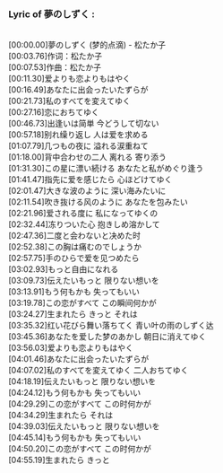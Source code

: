 <h3>Lyric of 夢のしずく :</h3><p><br>[00:00.00]夢のしずく (梦的点滴) - 松たか子
<br>[00:03.76]作词：松たか子
<br>[00:07.53]作曲：松たか子
<br>[00:11.30]爱よりも恋よりもはやく
<br>[00:16.49]あなたに出会ったいたずらが
<br>[00:21.73]私のすべてを変えてゆく
<br>[00:27.16]恋におちてゆく
<br>[00:46.73]出逢いは简単 今どうして切ない
<br>[00:57.18]别れ缲り返し 人は爱を求める
<br>[01:07.79]几つもの夜に 溢れる涙重ねて
<br>[01:18.00]背中合わせの二人 离れる 寄り添う
<br>[01:31.30]この星に漂い続ける あなたと私がめぐり逢う
<br>[01:41.47]指先に爱を感じたら 心ほどけてゆく
<br>[02:01.47]大きな波のように 深い海みたいに
<br>[02:11.54]吹き抜ける风のように あなたを包みたい
<br>[02:21.96]爱される度に 私になってゆくの
<br>[02:32.44]冻りついた心 抱きしめ溶かして
<br>[02:47.36]二度と会わないと决めた时
<br>[02:52.38]この胸は痛むのでしょうか
<br>[02:57.75]手のひらで爱を见つめたら
<br>[03:02.93]もっと自由になれる
<br>[03:09.73]伝えたいもっと 限りない想いを
<br>[03:13.91]もう何もかも 失ってもいい
<br>[03:19.78]この恋がすべて この瞬间何かが
<br>[03:24.27]生まれたら きっと それは
<br>[03:35.32]红い花びら舞い落ちてく 青い叶の雨のしずく达
<br>[03:45.36]あなたを爱した梦のあかし 朝日に消えてゆく
<br>[03:56.03]爱よりも恋よりもはやく
<br>[04:01.46]あなたに出会ったいたずらが
<br>[04:07.02]私のすべてを変えてゆく 二人おちてゆく
<br>[04:18.19]伝えたいもっと 限りない想いを
<br>[04:24.12]もう何もかも 失ってもいい
<br>[04:29.29]この恋がすべて この时何かが
<br>[04:34.29]生まれたら それは
<br>[04:39.03]伝えたいもっと 限りない想いを
<br>[04:45.14]もう何もかも 失ってもいい
<br>[04:50.20]この恋がすべて この时何かが
<br>[04:55.19]生まれたら きっと
</p>
